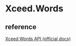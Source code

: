 # Xceed.Words
## reference
[Xceed Words API (official docs)](https://doc.xceed.com/xceed-document-libraries-for-net/webframe.html#rootWelcome.html)
